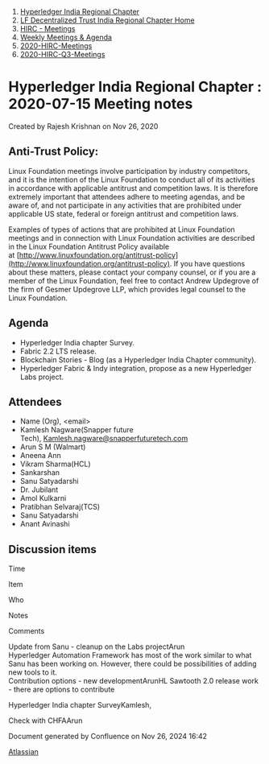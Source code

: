 1. [Hyperledger India Regional Chapter](index.html)
2. [LF Decentralized Trust India Regional Chapter Home](LF-Decentralized-Trust-India-Regional-Chapter-Home_19169282.html)
3. [HIRC - Meetings](HIRC---Meetings_19169350.html)
4. [Weekly Meetings &amp; Agenda](19169352.html)
5. [2020-HIRC-Meetings](2020-HIRC-Meetings_19169301.html)
6. [2020-HIRC-Q3-Meetings](2020-HIRC-Q3-Meetings_19169367.html)

# Hyperledger India Regional Chapter : 2020-07-15 Meeting notes

Created by Rajesh Krishnan on Nov 26, 2020

## Anti-Trust Policy:

Linux Foundation meetings involve participation by industry competitors, and it is the intention of the Linux Foundation to conduct all of its activities in accordance with applicable antitrust and competition laws. It is therefore extremely important that attendees adhere to meeting agendas, and be aware of, and not participate in any activities that are prohibited under applicable US state, federal or foreign antitrust and competition laws.

Examples of types of actions that are prohibited at Linux Foundation meetings and in connection with Linux Foundation activities are described in the Linux Foundation Antitrust Policy available at [http://www.linuxfoundation.org/antitrust-policy](http://www.linuxfoundation.org/antitrust-policy). If you have questions about these matters, please contact your company counsel, or if you are a member of the Linux Foundation, feel free to contact Andrew Updegrove of the firm of Gesmer Updegrove LLP, which provides legal counsel to the Linux Foundation.

## Agenda

- Hyperledger India chapter Survey.
- Fabric 2.2 LTS release.
- Blockchain Stories - Blog (as a Hyperledger India Chapter community).
- Hyperledger Fabric &amp; Indy integration, propose as a new Hyperledger Labs project.

## Attendees

- Name (Org), &lt;email&gt;
- Kamlesh Nagware(Snapper future Tech), [Kamlesh.nagware@snapperfuturetech.com](mailto:Kamlesh.nagware@snapperfuturetech.com)
- Arun S M (Walmart)
- Aneena Ann
- Vikram Sharma(HCL)
- Sankarshan
- Sanu Satyadarshi
- Dr. Jubilant
- Amol Kulkarni
- Pratibhan Selvaraj(TCS)
- Sanu Satyadarshi
- Anant Avinashi

## Discussion items

Time

Item

Who

Notes

Comments

Update from Sanu - cleanup on the Labs projectArun  
Hyperledger Automation Framework has most of the work similar to what Sanu has been working on. However, there could be possibilities of adding new tools to it.  
Contribution options - new developmentArunHL Sawtooth 2.0 release work - there are options to contribute

Hyperledger India chapter SurveyKamlesh,

Check with CHFAArun

Document generated by Confluence on Nov 26, 2024 16:42

[Atlassian](http://www.atlassian.com/)

